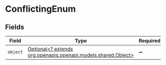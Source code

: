 # ConflictingEnum


## Fields

| Field                                                                                          | Type                                                                                           | Required                                                                                       | Description                                                                                    |
| ---------------------------------------------------------------------------------------------- | ---------------------------------------------------------------------------------------------- | ---------------------------------------------------------------------------------------------- | ---------------------------------------------------------------------------------------------- |
| `object`                                                                                       | [Optional<? extends org.openapis.openapi.models.shared.Object>](../../models/shared/Object.md) | :heavy_minus_sign:                                                                             | N/A                                                                                            |